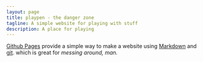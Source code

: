 ```yaml
---
layout: page
title: playpen - the danger zone
tagline: A simple website for playing with stuff
description: A place for playing
---
```


[Github Pages](https://pages.github.com) provide a simple way to make a
website using
[Markdown](https://daringfireball.net/projects/markdown/) and
[git](https://git-scm.com).
which is great for _messing around, man._
